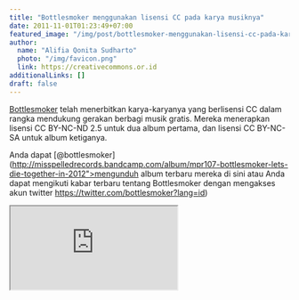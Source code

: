 ```yaml
---
title: "Bottlesmoker menggunakan lisensi CC pada karya musiknya"
date: 2011-11-01T01:23:49+07:00
featured_image: "/img/post/bottlesmoker-menggunakan-lisensi-cc-pada-karya-musiknya/8390162360_e3af85c5fb_o.jpg"
author:
  name: "Alifia Qonita Sudharto"
  photo: "/img/favicon.png"
  link: https://creativecommons.or.id
additionalLinks: []
draft: false
---
```



[Bottlesmoker](http://bottlesmoker.asia) telah menerbitkan karya-karyanya yang berlisensi CC dalam rangka mendukung gerakan berbagi musik gratis. Mereka menerapkan lisensi CC BY-NC-ND 2.5 untuk dua album pertama, dan lisensi CC BY-NC-SA untuk album ketiganya.

Anda dapat [@bottlesmoker](http://misspelledrecords.bandcamp.com/album/mpr107-bottlesmoker-lets-die-together-in-2012">mengunduh album terbaru mereka di sini atau Anda dapat mengikuti kabar terbaru tentang Bottlesmoker dengan mengakses akun twitter https://twitter.com/bottlesmoker?lang=id)

<div>

  <iframe src="https://www.youtube.com/embed/g_JobvoIIZs" title="YouTube video" allowfullscreen></iframe>

</div>